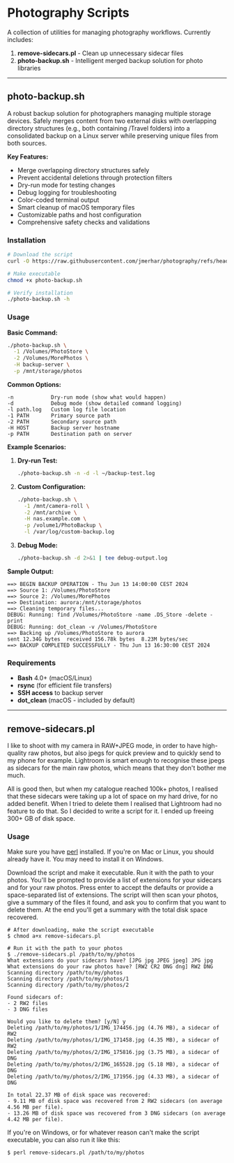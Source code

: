 # Photography Scripts

A collection of utilities for managing photography workflows. Currently includes:

1. **remove-sidecars.pl** - Clean up unnecessary sidecar files
2. **photo-backup.sh** - Intelligent merged backup solution for photo libraries

---

## photo-backup.sh

A robust backup solution for photographers managing multiple storage devices. Safely merges content from two external disks with overlapping directory structures (e.g., both containing /Travel folders) into a consolidated backup on a Linux server while preserving unique files from both sources.

**Key Features:**
- Merge overlapping directory structures safely
- Prevent accidental deletions through protection filters
- Dry-run mode for testing changes
- Debug logging for troubleshooting
- Color-coded terminal output
- Smart cleanup of macOS temporary files
- Customizable paths and host configuration
- Comprehensive safety checks and validations

### Installation

```bash
# Download the script
curl -O https://raw.githubusercontent.com/jmerhar/photography/refs/heads/main/photo-backup.sh

# Make executable
chmod +x photo-backup.sh

# Verify installation
./photo-backup.sh -h
```

### Usage

**Basic Command:**
```bash
./photo-backup.sh \
  -1 /Volumes/PhotoStore \
  -2 /Volumes/MorePhotos \
  -H backup-server \
  -p /mnt/storage/photos
```

**Common Options:**
```
-n            Dry-run mode (show what would happen)
-d            Debug mode (show detailed command logging)
-l path.log   Custom log file location
-1 PATH       Primary source path
-2 PATH       Secondary source path
-H HOST       Backup server hostname
-p PATH       Destination path on server
```

**Example Scenarios:**

1. **Dry-run Test:**
   ```bash
   ./photo-backup.sh -n -d -l ~/backup-test.log
   ```

2. **Custom Configuration:**
   ```bash
   ./photo-backup.sh \
     -1 /mnt/camera-roll \
     -2 /mnt/archive \
     -H nas.example.com \
     -p /volume1/PhotoBackup \
     -l /var/log/custom-backup.log
   ```

3. **Debug Mode:**
   ```bash
   ./photo-backup.sh -d 2>&1 | tee debug-output.log
   ```

**Sample Output:**
```text
==> BEGIN BACKUP OPERATION - Thu Jun 13 14:00:00 CEST 2024
==> Source 1: /Volumes/PhotoStore
==> Source 2: /Volumes/MorePhotos
==> Destination: aurora:/mnt/storage/photos
==> Cleaning temporary files...
DEBUG: Running: find /Volumes/PhotoStore -name .DS_Store -delete -print
DEBUG: Running: dot_clean -v /Volumes/PhotoStore
==> Backing up /Volumes/PhotoStore to aurora
sent 12.34G bytes  received 156.78k bytes  8.23M bytes/sec
==> BACKUP COMPLETED SUCCESSFULLY - Thu Jun 13 16:30:00 CEST 2024
```

### Requirements

- **Bash** 4.0+ (macOS/Linux)
- **rsync** (for efficient file transfers)
- **SSH access** to backup server
- **dot_clean** (macOS - included by default)

---

## remove-sidecars.pl

I like to shoot with my camera in RAW+JPEG mode, in order to have high-quality raw photos, but also jpegs
for quick preview and to quickly send to my phone for example. Lightroom is smart enough to recognise
these jpegs as sidecars for the main raw photos, which means that they don't bother me much.

All is good then, but when my catalogue reached 100k+ photos, I realised that these sidecars were taking up
a lot of space on my hard drive, for no added benefit. When I tried to delete them I realised that Lightroom
had no feature to do that. So I decided to write a script for it. I ended up freeing 300+ GB of disk space.

### Usage

Make sure you have [perl](https://www.perl.org/get.html) installed. If you're on Mac or Linux, you should
already have it. You may need to install it on Windows.

Download the script and make it executable. Run it with the path to your photos. You'll be prompted to provide
a list of extensions for your sidecars and for your raw photos. Press enter to accept the defaults or provide a
space-separated list of extensions. The script will then scan your photos, give a summary of the files it found,
and ask you to confirm that you want to delete them. At the end you'll get a summary with the total disk space
recovered.

```
# After downloading, make the script executable
$ chmod a+x remove-sidecars.pl

# Run it with the path to your photos
$ ./remove-sidecars.pl /path/to/my/photos
What extensions do your sidecars have? [JPG jpg JPEG jpeg] JPG jpg
What extensions do your raw photos have? [RW2 CR2 DNG dng] RW2 DNG
Scanning directory /path/to/my/photos
Scanning directory /path/to/my/photos/1
Scanning directory /path/to/my/photos/2

Found sidecars of:
- 2 RW2 files
- 3 DNG files

Would you like to delete them? [y/N] y
Deleting /path/to/my/photos/1/IMG_174456.jpg (4.76 MB), a sidecar of RW2
Deleting /path/to/my/photos/1/IMG_171458.jpg (4.35 MB), a sidecar of RW2
Deleting /path/to/my/photos/2/IMG_175816.jpg (3.75 MB), a sidecar of DNG
Deleting /path/to/my/photos/2/IMG_165528.jpg (5.18 MB), a sidecar of DNG
Deleting /path/to/my/photos/2/IMG_171956.jpg (4.33 MB), a sidecar of DNG

In total 22.37 MB of disk space was recovered:
- 9.11 MB of disk space was recovered from 2 RW2 sidecars (on average 4.56 MB per file).
- 13.26 MB of disk space was recovered from 3 DNG sidecars (on average 4.42 MB per file).
```

If you're on Windows, or for whatever reason can't make the script executable, you can also run it like this:

```
$ perl remove-sidecars.pl /path/to/my/photos
```
